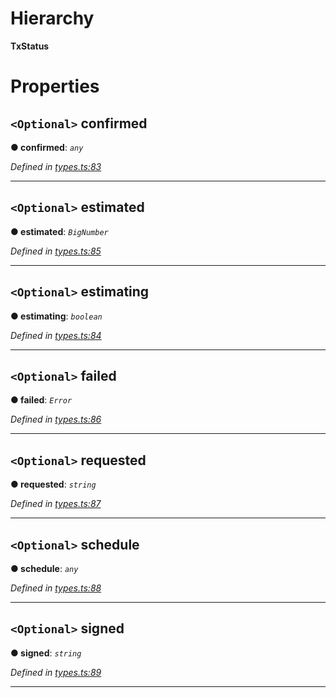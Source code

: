 

# Hierarchy

**TxStatus**

# Properties

<a id="confirmed"></a>

## `<Optional>` confirmed

**● confirmed**: *`any`*

*Defined in [types.ts:83](https://github.com/paritytech/js-libs/blob/3a885fe/packages/light.js/src/types.ts#L83)*

___
<a id="estimated"></a>

## `<Optional>` estimated

**● estimated**: *`BigNumber`*

*Defined in [types.ts:85](https://github.com/paritytech/js-libs/blob/3a885fe/packages/light.js/src/types.ts#L85)*

___
<a id="estimating"></a>

## `<Optional>` estimating

**● estimating**: *`boolean`*

*Defined in [types.ts:84](https://github.com/paritytech/js-libs/blob/3a885fe/packages/light.js/src/types.ts#L84)*

___
<a id="failed"></a>

## `<Optional>` failed

**● failed**: *`Error`*

*Defined in [types.ts:86](https://github.com/paritytech/js-libs/blob/3a885fe/packages/light.js/src/types.ts#L86)*

___
<a id="requested"></a>

## `<Optional>` requested

**● requested**: *`string`*

*Defined in [types.ts:87](https://github.com/paritytech/js-libs/blob/3a885fe/packages/light.js/src/types.ts#L87)*

___
<a id="schedule"></a>

## `<Optional>` schedule

**● schedule**: *`any`*

*Defined in [types.ts:88](https://github.com/paritytech/js-libs/blob/3a885fe/packages/light.js/src/types.ts#L88)*

___
<a id="signed"></a>

## `<Optional>` signed

**● signed**: *`string`*

*Defined in [types.ts:89](https://github.com/paritytech/js-libs/blob/3a885fe/packages/light.js/src/types.ts#L89)*

___

